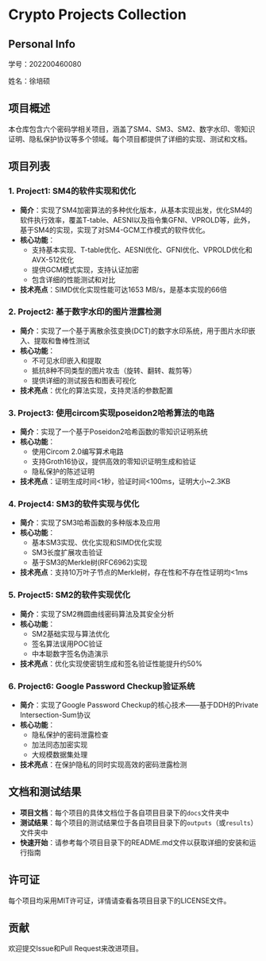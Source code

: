 # Crypto Projects Collection

## Personal Info
学号：202200460080

姓名：徐培硕

## 项目概述

本仓库包含六个密码学相关项目，涵盖了SM4、SM3、SM2、数字水印、零知识证明、隐私保护协议等多个领域。每个项目都提供了详细的实现、测试和文档。

## 项目列表

### 1. Project1: SM4的软件实现和优化 
- **简介**：实现了SM4加密算法的多种优化版本，从基本实现出发，优化SM4的软件执行效率，覆盖T-table、AESNI以及指令集GFNI、VPROLD等，此外，基于SM4的实现，实现了对SM4-GCM工作模式的软件优化。
- **核心功能**：
  - 支持基本实现、T-table优化、AESNI优化、GFNI优化、VPROLD优化和AVX-512优化
  - 提供GCM模式实现，支持认证加密
  - 包含详细的性能测试和对比
- **技术亮点**：SIMD优化实现性能可达1653 MB/s，是基本实现的66倍

### 2. Project2: 基于数字水印的图片泄露检测 
- **简介**：实现了一个基于离散余弦变换(DCT)的数字水印系统，用于图片水印嵌入、提取和鲁棒性测试
- **核心功能**：
  - 不可见水印嵌入和提取
  - 抵抗8种不同类型的图片攻击（旋转、翻转、裁剪等）
  - 提供详细的测试报告和图表可视化
- **技术亮点**：优化的算法实现，支持灵活的参数配置

### 3. Project3: 使用circom实现poseidon2哈希算法的电路
- **简介**：实现了一个基于Poseidon2哈希函数的零知识证明系统
- **核心功能**：
  - 使用Circom 2.0编写算术电路
  - 支持Groth16协议，提供高效的零知识证明生成和验证
  - 隐私保护的陈述证明
- **技术亮点**：证明生成时间<1秒，验证时间<100ms，证明大小~2.3KB

### 4. Project4:  SM3的软件实现与优化 
- **简介**：实现了SM3哈希函数的多种版本及应用
- **核心功能**：
  - 基本SM3实现、优化实现和SIMD优化实现
  - SM3长度扩展攻击验证
  - 基于SM3的Merkle树(RFC6962)实现
- **技术亮点**：支持10万叶子节点的Merkle树，存在性和不存在性证明均<1ms

### 5. Project5:  SM2的软件实现优化 
- **简介**：实现了SM2椭圆曲线密码算法及其安全分析
- **核心功能**：
  - SM2基础实现与算法优化
  - 签名算法误用POC验证
  - 中本聪数字签名伪造演示
- **技术亮点**：优化实现使密钥生成和签名验证性能提升约50%

### 6. Project6: Google Password Checkup验证系统
- **简介**：实现了Google Password Checkup的核心技术——基于DDH的Private Intersection-Sum协议
- **核心功能**：
  - 隐私保护的密码泄露检查
  - 加法同态加密实现
  - 大规模数据集处理
- **技术亮点**：在保护隐私的同时实现高效的密码泄露检测

## 文档和测试结果

- **项目文档**：每个项目的具体文档位于各自项目目录下的`docs`文件夹中
- **测试结果**：每个项目的测试结果位于各自项目目录下的`outputs`（或`results`）文件夹中
- **快速开始**：请参考每个项目目录下的README.md文件以获取详细的安装和运行指南

## 许可证

每个项目均采用MIT许可证，详情请查看各项目目录下的LICENSE文件。

## 贡献

欢迎提交Issue和Pull Request来改进项目。
